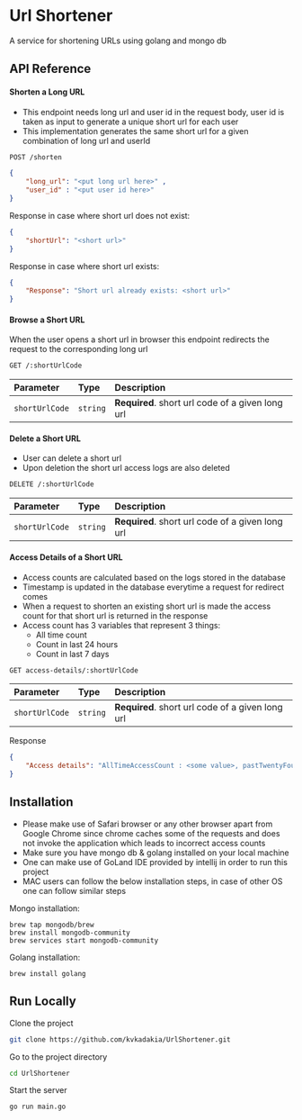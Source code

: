 # Url Shortener
A service for shortening URLs using golang and mongo db 

## API Reference

#### Shorten a Long URL
- This endpoint needs long url and user id in the request body, user id is taken as input to generate a unique short url for each user
- This implementation generates the same short url for a given combination of long url and userId

```bash
POST /shorten
```

```json
{ 
    "long_url": "<put long url here>" ,
    "user_id" : "<put user id here>"
}
```

Response in case where short url does not exist:
```json
{
    "shortUrl": "<short url>"
}
```

Response in case where short url exists:
```json
{
    "Response": "Short url already exists: <short url>"
}
```

#### Browse a Short URL
When the user opens a short url in browser this endpoint redirects the request to the corresponding long url

```bash
GET /:shortUrlCode
```

| Parameter      | Type     | Description                       |
|:---------------| :------- | :-------------------------------- |
| `shortUrlCode` | `string` | **Required**. short url code of a given long url|


#### Delete a Short URL
- User can delete a short url 
- Upon deletion the short url access logs are also deleted

```bash
DELETE /:shortUrlCode
```

| Parameter   | Type     | Description                       |
|:------------| :------- | :-------------------------------- |
| `shortUrlCode` | `string` | **Required**. short url code of a given long url|

#### Access Details of a Short URL
- Access counts are calculated based on the logs stored in the database
- Timestamp is updated in the database everytime a request for redirect comes
- When a request to shorten an existing short url is made the access count for that short url is returned in the response
- Access count has 3 variables that represent 3 things:
    - All time count
    - Count in last 24 hours
    - Count in last 7 days

```bash
GET access-details/:shortUrlCode
```

| Parameter   | Type     | Description                       |
|:------------| :------- | :-------------------------------- |
| `shortUrlCode` | `string` | **Required**. short url code of a given long url|

Response
```json
{
    "Access details": "AllTimeAccessCount : <some value>, pastTwentyFourHoursAccessCount : <some value>, pastWeekAccessCount : <some value>"
}
```


## Installation
- Please make use of Safari browser or any other browser apart from Google Chrome since chrome caches some of the requests and does not invoke the application which leads to incorrect access counts
- Make sure you have mongo db & golang installed on your local machine
- One can make use of GoLand IDE provided by intellij in order to run this project
- MAC users can follow the below installation steps, in case of other OS one can follow similar steps 

Mongo installation:
```
brew tap mongodb/brew
brew install mongodb-community
brew services start mongodb-community
```

Golang installation:
 ```
 brew install golang
 ```


## Run Locally

Clone the project

```bash
git clone https://github.com/kvkadakia/UrlShortener.git
```

Go to the project directory

```bash
cd UrlShortener
```


Start the server

```bash
go run main.go
```

